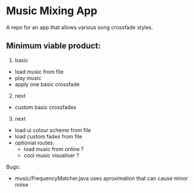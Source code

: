 # Music Mixing App
A repo for an app that allows various song crossfade styles.

## Minimum viable product:
1. basic
 - load music from file
 - play music
 - apply one basic crossfade
 
2. next
 - custom basic crossfades

3. next
 - load ui colour scheme from file
 - load custom fades from file
 - optionial routes:
   - load music from online ?
   - cool music visualiser ?


Bugs:
 - music/FrequencyMatcher.java uses aproximation that can cause minor noise